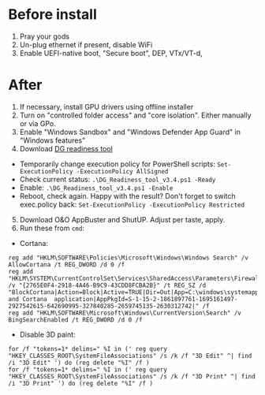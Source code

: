 # Before install
1. Pray your gods
2. Un-plug ethernet if present, disable WiFi
3. Enable UEFI-native boot, "Secure boot", DEP, VTx/VT-d, 

# After
1. If necessary, install GPU drivers using offline installer
2. Turn on "controlled folder access" and "core isolation". Either manually or via GPo.
3. Enable "Windows Sandbox" and "Windows Defender App Guard" in "Windows features"
4. Download [DG readiness tool](https://www.microsoft.com/en-us/download/details.aspx?id=53337)  
  * Temporarily change execution policy for PowerShell scripts: `Set-ExecutionPolicy -ExecutionPolicy AllSigned`  
  * Check current status: `.\DG_Readiness_tool_v3.4.ps1 -Ready`  
  * Enable: `.\DG_Readiness_tool_v3.4.ps1 -Enable`  
  * Reboot, check again. Happy with the result? Don't forget to switch exec.policy back: `Set-ExecutionPolicy -ExecutionPolicy Restricted`  
5. Download O&O AppBuster and ShutUP. Adjust per taste, apply.
6. Run these from `cmd`:
  * Cortana:
```
reg add "HKLM\SOFTWARE\Policies\Microsoft\Windows\Windows Search" /v AllowCortana /t REG_DWORD /d 0 /f
reg add "HKLM\SYSTEM\CurrentControlSet\Services\SharedAccess\Parameters\FirewallPolicy\FirewallRules"  /v "{2765E0F4-2918-4A46-B9C9-43CDD8FCBA2B}" /t REG_SZ /d  "BlockCortana|Action=Block|Active=TRUE|Dir=Out|App=C:\windows\systemapps\microsoft.windows.cortana_cw5n1h2txyewy\searchui.exe|Name=Search  and Cortana  application|AppPkgId=S-1-15-2-1861897761-1695161497-2927542615-642690995-327840285-2659745135-2630312742|" /f
reg add "HKLM\SOFTWARE\Microsoft\Windows\CurrentVersion\Search" /v BingSearchEnabled /t REG_DWORD /d 0 /f
```
 * Disable 3D paint:
```
for /f "tokens=1* delims=" %I in (' reg query "HKEY_CLASSES_ROOT\SystemFileAssociations" /s /k /f "3D Edit" ^| find /i "3D Edit" ') do (reg delete "%I" /f )
for /f "tokens=1* delims=" %I in (' reg query "HKEY_CLASSES_ROOT\SystemFileAssociations" /s /k /f "3D Print" ^| find /i "3D Print" ') do (reg delete "%I" /f )
```
